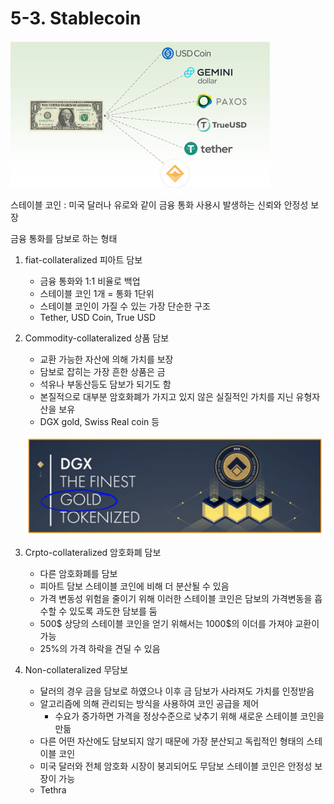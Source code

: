 # 5-3. Stablecoin

![Untitled](5-3%20Stablecoin%2056027d06496d4aa39baeb30feb9fcdb5/Untitled.png)

스테이블 코인 : 미국 달러나 유로와 같이 금융 통화 사용시 발생하는 신뢰와 안정성 보장

금융 통화를 담보로 하는 형태

1. fiat-collateralized 피아트 담보
    - 금융 통화와 1:1 비율로 백업
    - 스테이블 코인 1개 = 통화 1단위
    - 스테이블 코인이 가질 수 있는 가장 단순한 구조
    - Tether, USD Coin, True USD
2. Commodity-collateralized 상품 담보
    - 교환 가능한 자산에 의해 가치를 보장
    - 담보로 잡히는 가장 흔한 상품은 금
    - 석유나 부동산등도 담보가 되기도 함
    - 본질적으로 대부분 암호화폐가 가지고 있지 않은 실질적인 가치를 지닌 유형자산을 보유
    - DGX gold, Swiss Real coin 등
    
    ![Untitled](5-3%20Stablecoin%2056027d06496d4aa39baeb30feb9fcdb5/Untitled%201.png)
    
3. Crpto-collateralized 암호화폐 담보
    - 다른 암호화폐를 담보
    - 피아트 담보 스테이블 코인에 비해 더 분산될 수 있음
    - 가격 변동성 위험을 줄이기 위해 이러한 스테이블 코인은 담보의 가격변동을 흡수할 수 있도록 과도한 담보를 둠
    - 500$ 상당의 스테이블 코인을 얻기 위해서는 1000$의 이더를 가져야 교환이 가능
    - 25%의 가격 하락을 견딜 수 있음
    
4. Non-collateralized 무담보
    - 달러의 경우 금을 담보로 하였으나 이후 금 담보가 사라져도 가치를 인정받음
    - 알고리즘에 의해 관리되는 방식을 사용하여 코인 공급을 제어
        - 수요가 증가하면 가격을 정상수준으로 낮추기 위해 새로운 스테이블 코인을 만듦
    - 다른 어떤 자산에도 담보되지 않기 때문에 가장 분산되고 독립적인 형태의 스테이블 코인
    - 미국 달러와 전체 암호화 시장이 붕괴되어도 무담보 스테이블 코인은 안정성 보장이 가능
    - Tethra